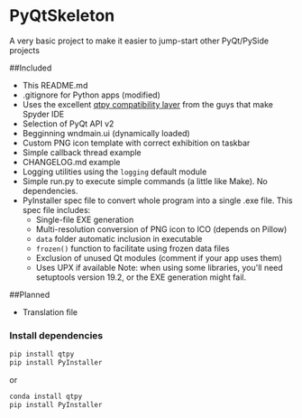 # PyQtSkeleton
A very basic project to make it easier to jump-start other PyQt/PySide projects

##Included
* This README.md
* .gitignore for Python apps (modified)
* Uses the excellent [qtpy compatibility layer](https://github.com/spyder-ide/qtpy) from the guys that make Spyder IDE
* Selection of PyQt API v2
* Begginning wndmain.ui (dynamically loaded)
* Custom PNG icon template with correct exhibition on taskbar
* Simple callback thread example
* CHANGELOG.md example
* Logging utilities using the `logging` default module
* Simple run.py to execute simple commands (a little like Make). No dependencies.
* PyInstaller spec file to convert whole program into a single .exe file. This spec file includes:
    * Single-file EXE generation
    * Multi-resolution conversion of PNG icon to ICO (depends on Pillow)
    * `data` folder automatic inclusion in executable
    * `frozen()` function to facilitate using frozen data files
    * Exclusion of unused Qt modules (comment if your app uses them)
    * Uses UPX if available
Note: when using some libraries, you'll need setuptools version 19.2, or the EXE generation might fail.

##Planned
* Translation file

### Install dependencies

```bash
pip install qtpy
pip install PyInstaller
```

or

```bash
conda install qtpy
pip install PyInstaller
```